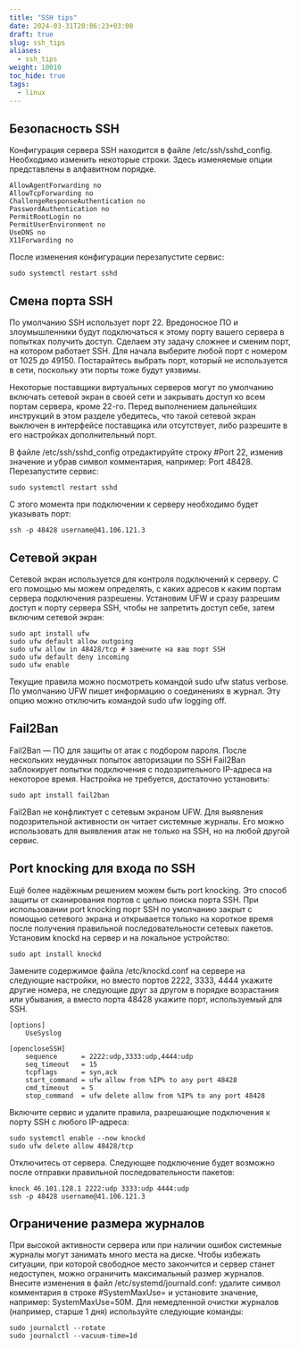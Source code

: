 ```yaml
---
title: "SSH tips"
date: 2024-03-31T20:06:23+03:00
draft: true
slug: ssh_tips
aliases:
  - ssh_tips
weight: 10010
toc_hide: true
tags:
  - linux
---
```


## Безопасность SSH
Конфигурация сервера SSH находится в файле /etc/ssh/sshd_config. Необходимо изменить некоторые строки. Здесь изменяемые опции представлены в алфавитном порядке.
```
AllowAgentForwarding no
AllowTcpForwarding no
ChallengeResponseAuthentication no
PasswordAuthentication no
PermitRootLogin no
PermitUserEnvironment no
UseDNS no
X11Forwarding no
```

После изменения конфигурации перезапустите сервис:
```
sudo systemctl restart sshd
```
## Смена порта SSH
По умолчанию SSH использует порт 22. Вредоносное ПО и злоумышленники будут подключаться к этому порту вашего сервера в попытках получить доступ. Сделаем эту задачу сложнее и сменим порт, на котором работает SSH. Для начала выберите любой порт с номером от 1025 до 49150. Постарайтесь выбрать порт, который не используется в сети, поскольку эти порты тоже будут уязвимы.

Некоторые поставщики виртуальных серверов могут по умолчанию включать сетевой экран в своей сети и закрывать доступ ко всем портам сервера, кроме 22-го. Перед выполнением дальнейших инструкций в этом разделе убедитесь, что такой сетевой экран выключен в интерфейсе поставщика или отсутствует, либо разрешите в его настройках дополнительный порт.

В файле /etc/ssh/sshd_config отредактируйте строку #Port 22, изменив значение и убрав символ комментария, например: Port 48428. Перезапустите сервис:
```
sudo systemctl restart sshd
```
С этого момента при подключении к серверу необходимо будет указывать порт:
```
ssh -p 48428 username@41.106.121.3
```

## Сетевой экран

Сетевой экран используется для контроля подключений к серверу. С его помощью мы можем определять, с каких адресов к каким портам сервера подключения разрешены. Установим UFW и сразу разрешим доступ к порту сервера SSH, чтобы не запретить доступ себе, затем включим сетевой экран:
```
sudo apt install ufw
sudo ufw default allow outgoing
sudo ufw allow in 48428/tcp # замените на ваш порт SSH
sudo ufw default deny incoming
sudo ufw enable
```
Текущие правила можно посмотреть командой sudo ufw status verbose. По умолчанию UFW пишет информацию о соединениях в журнал. Эту опцию можно отключить командой sudo ufw logging off.

## Fail2Ban
Fail2Ban — ПО для защиты от атак с подбором пароля. После нескольких неудачных попыток авторизации по SSH Fail2Ban заблокирует попытки подключения с подозрительного IP-адреса на некоторое время. Настройка не требуется, достаточно установить:
```
sudo apt install fail2ban
```
Fail2Ban не конфликтует с сетевым экраном UFW. Для выявления подозрительной активности он читает системные журналы. Его можно использовать для выявления атак не только на SSH, но на любой другой сервис.

## Port knocking для входа по SSH

Ещё более надёжным решением можем быть port knocking. Это способ защиты от сканирования портов с целью поиска порта SSH. При использовании port knocking порт SSH по умолчанию закрыт с помощью сетевого экрана и открывается только на короткое время после получения правильной последовательности сетевых пакетов. Установим knockd на сервер и на локальное устройство:
```
sudo apt install knockd
```
Замените содержимое файла /etc/knockd.conf на сервере на следующие настройки, но вместо портов 2222, 3333, 4444 укажите другие номера, не следующие друг за другом в порядке возрастания или убывания, а вместо порта 48428 укажите порт, используемый для SSH.
```
[options]
    UseSyslog

[opencloseSSH]
    sequence      = 2222:udp,3333:udp,4444:udp
    seq_timeout   = 15
    tcpflags      = syn,ack
    start_command = ufw allow from %IP% to any port 48428
    cmd_timeout   = 5
    stop_command  = ufw delete allow from %IP% to any port 48428
```
Включите сервис и удалите правила, разрешающие подключения к порту SSH с любого IP-адреса:
```
sudo systemctl enable --now knockd
sudo ufw delete allow 48428/tcp
```
Отключитесь от сервера. Следующее подключение будет возможно после отправки правильной последовательности пакетов:
```
knock 46.101.128.1 2222:udp 3333:udp 4444:udp
ssh -p 48428 username@41.106.121.3
```
## Ограничение размера журналов
При высокой активности сервера или при наличии ошибок системные журналы могут занимать много места на диске. Чтобы избежать ситуации, при которой свободное место закончится и сервер станет недоступен, можно ограничить максимальный размер журналов. Внесите изменения в файл /etc/systemd/journald.conf: удалите символ комментария в строке #SystemMaxUse= и установите значение, например: SystemMaxUse=50M.
Для немедленной очистки журналов (например, старше 1 дня) используйте следующие команды:
```
sudo journalctl --rotate
sudo journalctl --vacuum-time=1d
```




